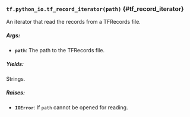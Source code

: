 ### `tf.python_io.tf_record_iterator(path)` {#tf_record_iterator}

An iterator that read the records from a TFRecords file.

##### Args:


*  <b>`path`</b>: The path to the TFRecords file.

##### Yields:

  Strings.

##### Raises:


*  <b>`IOError`</b>: If `path` cannot be opened for reading.

